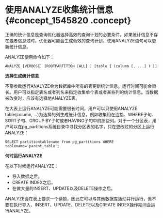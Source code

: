 # 使用ANALYZE收集统计信息 {#concept_1545820 .concept}

正确的统计信息是查询优化器选择高效的查询计划的必要条件，如果统计信息不存在或者信息过时，优化器可能会生成低效的查询计划。使用ANALYZE语句可以更新统计信息。

ANALYZE使用命令如下：

``` {#codeblock_8cg_7ii_6ik}
ANALYZE [VERBOSE] [ROOTPARTITION [ALL] ] [table [ (column [, ...] ) ]]
```

**选择生成统计信息**

不带参数运行ANALYZE会为数据库中所有的表更新统计信息，运行时间可能会很长。用户可以指定表名或者列名来指定收集单个表或者某些列的统计信息。当数据被改变时，应该有选择地ANALYZE表。

在大表上运行ANALYZE可能需要很长时间，用户可以只使用ANALYZE table\(column, ...\)为选择的列生成统计信息，例如收集用在连接、WHERE子句、SORT子句、GROUP BY子句或者HAVING子句中的那些列。对于一个分区表，用户可以在pg\_partitions系统目录中寻找分区表的名字，只在更改过的分区上运行ANALYZE：

``` {#codeblock_gus_rgx_0kh}
SELECT partitiontablename from pg_partitions WHERE tablename='parent_table';
```

**何时运行ANALYZE**

在以下时候运行ANALYZE：

-   导入数据之后。
-   CREATE INDEX之后。
-   在做大量的INSERT、UPDATE以及DELETE操作之后。

ANALYZE会在表上要求一个读锁，因此它可以与其他数据库活动并行运行，但不要在执行导入、INSERT、UPDATE、DELETE以及CREATE INDEX操作期间会运行ANALYZE。

